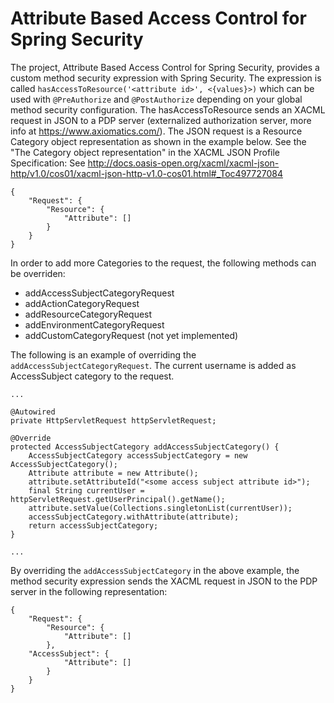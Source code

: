 # Attribute Based Access Control for Spring Security

The project, Attribute Based Access Control for Spring Security, provides a custom method security expression with Spring Security. The expression is called ``hasAccessToResource('<attribute id>', <{values}>)`` which can be used with ``@PreAuthorize`` and ``@PostAuthorize`` depending on your global method security configuration. The hasAccessToResource sends an XACML request in JSON to a PDP server (externalized authorization server, more info at https://www.axiomatics.com/). The JSON request is a Resource Category object representation as shown in the example below. See the "The Category object representation" in the XACML JSON Profile Specification: See http://docs.oasis-open.org/xacml/xacml-json-http/v1.0/cos01/xacml-json-http-v1.0-cos01.html#_Toc497727084

````
{
	"Request": {
		"Resource": {
			"Attribute": []
		}
	}
}
````

In order to add more Categories to the request, the following methods can be overriden:
* addAccessSubjectCategoryRequest
* addActionCategoryRequest
* addResourceCategoryRequest
* addEnvironmentCategoryRequest
* addCustomCategoryRequest (not yet implemented)

The following is an example of overriding the ``addAccessSubjectCategoryRequest``. The current username is added as AccessSubject category to the request.
```
...

@Autowired
private HttpServletRequest httpServletRequest;

@Override
protected AccessSubjectCategory addAccessSubjectCategory() {
    AccessSubjectCategory accessSubjectCategory = new AccessSubjectCategory();
    Attribute attribute = new Attribute();
    attribute.setAttributeId("<some access subject attribute id>");
    final String currentUser = httpServletRequest.getUserPrincipal().getName();
    attribute.setValue(Collections.singletonList(currentUser));
    accessSubjectCategory.withAttribute(attribute);
    return accessSubjectCategory;
}

...
```
By overriding the ``addAccessSubjectCategory`` in the above example, the method security expression sends the XACML request in JSON to the PDP server in the following representation:
````
{
	"Request": {
		"Resource": {
			"Attribute": []
		},
    "AccessSubject": {
			"Attribute": []
		}
	}
}
````
